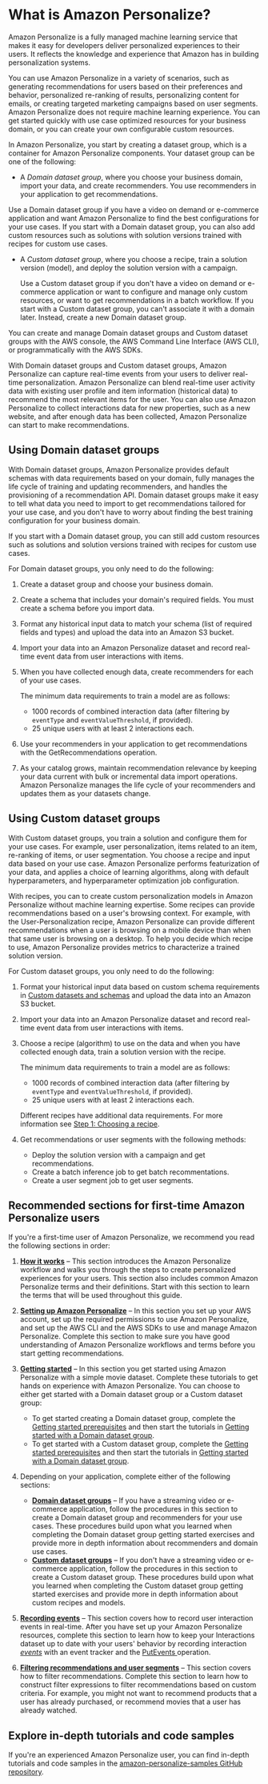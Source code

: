 # What is Amazon Personalize?<a name="what-is-personalize"></a>

Amazon Personalize is a fully managed machine learning service that makes it easy for developers deliver personalized experiences to their users\. It reflects the knowledge and experience that Amazon has in building personalization systems\.

You can use Amazon Personalize in a variety of scenarios, such as generating recommendations for users based on their preferences and behavior, personalized re\-ranking of results, personalizing content for emails, or creating targeted marketing campaigns based on user segments\. Amazon Personalize does not require machine learning experience\. You can get started quickly with use case optimized resources for your business domain, or you can create your own configurable custom resources\. 

 In Amazon Personalize, you start by creating a dataset group, which is a container for Amazon Personalize components\. Your dataset group can be one of the following: 
+  A *Domain dataset group*, where you choose your business domain, import your data, and create recommenders\. You use recommenders in your application to get recommendations\.  

  Use a Domain dataset group if you have a video on demand or e\-commerce application and want Amazon Personalize to find the best configurations for your use cases\. If you start with a Domain dataset group, you can also add custom resources such as solutions with solution versions trained with recipes for custom use cases\. 
+ A *Custom dataset group*, where you choose a recipe, train a solution version \(model\), and deploy the solution version with a campaign\. 

  Use a Custom dataset group if you don't have a video on demand or e\-commerce application or want to configure and manage only custom resources, or want to get recommendations in a batch workflow\. If you start with a Custom dataset group, you can't associate it with a domain later\. Instead, create a new Domain dataset group\. 

You can create and manage Domain dataset groups and Custom dataset groups with the AWS console, the AWS Command Line Interface \(AWS CLI\), or programmatically with the AWS SDKs\. 

With Domain dataset groups and Custom dataset groups, Amazon Personalize can capture real\-time events from your users to deliver real\-time personalization\. Amazon Personalize can blend real\-time user activity data with existing user profile and item information \(historical data\) to recommend the most relevant items for the user\. You can also use Amazon Personalize to collect interactions data for new properties, such as a new website, and after enough data has been collected, Amazon Personalize can start to make recommendations\.

## Using Domain dataset groups<a name="what-are-domain-dataset-groups"></a>

 With Domain dataset groups, Amazon Personalize provides default schemas with data requirements based on your domain, fully manages the life cycle of training and updating recommenders, and handles the provisioning of a recommendation API\. Domain dataset groups make it easy to tell what data you need to import to get recommendations tailored for your use case, and you don't have to worry about finding the best training configuration for your business domain\. 

 If you start with a Domain dataset group, you can still add custom resources such as solutions and solution versions trained with recipes for custom use cases\. 

 For Domain dataset groups, you only need to do the following: 

1. Create a dataset group and choose your business domain\.

1.  Create a schema that includes your domain's required fields\. You must create a schema before you import data\. 

1.  Format any historical input data to match your schema \(list of required fields and types\) and upload the data into an Amazon S3 bucket\. 

1.  Import your data into an Amazon Personalize dataset and record real\-time event data from user interactions with items\. 

1. When you have collected enough data, create recommenders for each of your use cases\.

    The minimum data requirements to train a model are as follows: 
   +  1000 records of combined interaction data \(after filtering by `eventType` and `eventValueThreshold`, if provided\)\.
   +  25 unique users with at least 2 interactions each\. 

1. Use your recommenders in your application to get recommendations with the GetRecommendations operation\.

1. As your catalog grows, maintain recommendation relevance by keeping your data current with bulk or incremental data import operations\. Amazon Personalize manages the life cycle of your recommenders and updates them as your datasets change\. 

## Using Custom dataset groups<a name="what-are-custom-dataset-groups"></a>

With Custom dataset groups, you train a solution and configure them for your use cases\. For example, user personalization, items related to an item, re\-ranking of items, or user segmentation\. You choose a recipe and input data based on your use case\. Amazon Personalize performs featurization of your data, and applies a choice of learning algorithms, along with default hyperparameters, and hyperparameter optimization job configuration\. 

With recipes, you can to create custom personalization models in Amazon Personalize without machine learning expertise\. Some recipes can provide recommendations based on a user's browsing context\. For example, with the User\-Personalization recipe, Amazon Personalize can provide different recommendations when a user is browsing on a mobile device than when that same user is browsing on a desktop\. To help you decide which recipe to use, Amazon Personalize provides metrics to characterize a trained solution version\. 

 For Custom dataset groups, you only need to do the following:

1. Format your historical input data based on custom schema requirements in [Custom datasets and schemas](custom-datasets-and-schemas.md) and upload the data into an Amazon S3 bucket\.

1.  Import your data into an Amazon Personalize dataset and record real\-time event data from user interactions with items\. 

1. Choose a recipe \(algorithm\) to use on the data and when you have collected enough data, train a solution version with the recipe\.

    The minimum data requirements to train a model are as follows: 
   +  1000 records of combined interaction data \(after filtering by `eventType` and `eventValueThreshold`, if provided\)\.
   +  25 unique users with at least 2 interactions each\. 

    Different recipes have additional data requirements\. For more information see [Step 1: Choosing a recipe](working-with-predefined-recipes.md)\. 

1. Get recommendations or user segments with the following methods: 
   + Deploy the solution version with a campaign and get recommendations\.
   + Create a batch inference job to get batch recommentations\.
   + Create a user segment job to get user segments\.

## Recommended sections for first\-time Amazon Personalize users<a name="first-time-user"></a>

If you're a first\-time user of Amazon Personalize, we recommend you read the following sections in order:

1. **[How it works](how-it-works.md)** – This section introduces the Amazon Personalize workflow and walks you through the steps to create personalized experiences for your users\. This section also includes common Amazon Personalize terms and their definitions\. Start with this section to learn the terms that will be used throughout this guide\. 

1. **[Setting up Amazon Personalize](setup.md)** – In this section you set up your AWS account, set up the required permissions to use Amazon Personalize, and set up the AWS CLI and the AWS SDKs to use and manage Amazon Personalize\. Complete this section to make sure you have good understanding of Amazon Personalize workflows and terms before you start getting recommendations\.

1. **[Getting started](getting-started.md)** – In this section you get started using Amazon Personalize with a simple movie dataset\. Complete these tutorials to get hands on experience with Amazon Personalize\. You can choose to either get started with a Domain dataset group or a Custom dataset group: 
   +  To get started creating a Domain dataset group, complete the [Getting started prerequisites](gs-prerequisites.md) and then start the tutorials in [Getting started with a Domain dataset group](getting-started-domain.md)\. 
   +  To get started with a Custom dataset group, complete the [Getting started prerequisites](gs-prerequisites.md) and then start the tutorials in [Getting started with a Domain dataset group](getting-started-domain.md)\. 

1. Depending on your application, complete either of the following sections:
   + **[Domain dataset groups](domain-dataset-groups.md)** – If you have a streaming video or e\-commerce application, follow the procedures in this section to create a Domain dataset group and recommenders for your use cases\. These procedures build upon what you learned when completing the Domain dataset group getting started exercises and provide more in depth information about recommenders and domain use cases\. 
   + **[Custom dataset groups](custom-dataset-groups.md)** – If you don't have a streaming video or e\-commerce application, follow the procedures in this section to create a Custom dataset group\. These procedures build upon what you learned when completing the Custom dataset group getting started exercises and provide more in depth information about custom recipes and models\. 

1. **[Recording events](recording-events.md)** – This section covers how to record user interaction events in real\-time\. After you have set up your Amazon Personalize resources, complete this section to learn how to keep your Interactions dataset up to date with your users' behavior by recording interaction *[events](https://docs.aws.amazon.com/general/latest/gr/glos-chap.html#event)* with an event tracker and the [ PutEvents ](API_UBS_PutEvents.md) operation\. 

1. **[Filtering recommendations and user segments](filter.md)** – This section covers how to filter recommendations\. Complete this section to learn how to construct filter expressions to filter recommendations based on custom criteria\. For example, you might not want to recommend products that a user has already purchased, or recommend movies that a user has already watched\. 

## Explore in\-depth tutorials and code samples<a name="experienced-user"></a>

If you're an experienced Amazon Personalize user, you can find in\-depth tutorials and code samples in the [amazon\-personalize\-samples GitHub repository](https://github.com/aws-samples/amazon-personalize-samples)\.